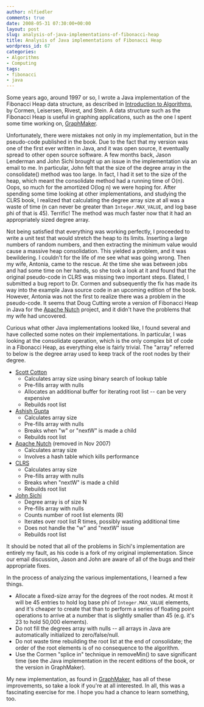 ```yaml
---
author: nlfiedler
comments: true
date: 2008-05-31 07:30:00+00:00
layout: post
slug: analysis-of-java-implementations-of-fibonacci-heap
title: Analysis of Java implementations of Fibonacci Heap
wordpress_id: 67
categories:
- Algorithms
- Computing
tags:
- fibonacci
- java
---
```


Some years ago, around 1997 or so, I wrote a Java implementation of the Fibonacci Heap data structure, as described in [Introduction to Algorithms](http://www.introductiontoalgorithms.com/), by Cormen, Leisersen, Rivest, and Stein. A data structure such as the Fibonacci Heap is useful in graphing applications, such as the one I spent some time working on, [GraphMaker](https://github.com/nlfiedler/graphmaker).

Unfortunately, there were mistakes not only in my implementation, but in the pseudo-code published in the book. Due to the fact that my version was one of the first ever written in Java, and it was open source, it eventually spread to other open source software. A few months back, Jason Lenderman and John Sichi brought up an issue in the implementation via an email to me. In particular, John felt that the size of the degree array in the consolidate() method was too large. In fact, I had it set to the size of the heap, which meant the consolidate method had a running time of O(n). Oops, so much for the amortized O(log n) we were hoping for. After spending some time looking at other implementations, and studying the CLRS book, I realized that calculating the degree array size at all was a waste of time (n can never be greater than `Integer.MAX_VALUE`, and log base phi of that is 45). Terrific! The method was much faster now that it had an appropriately sized degree array.

Not being satisfied that everything was working perfectly, I proceeded to write a unit test that would stretch the heap to its limits. Inserting a large numbers of random numbers, and then extracting the minimum value would cause a massive heap consolidation. This yielded a problem, and it was bewildering. I couldn't for the life of me see what was going wrong. Then my wife, Antonia, came to the rescue. At the time she was between jobs and had some time on her hands, so she took a look at it and found that the original pseudo-code in CLRS was missing two important steps. Elated, I submitted a bug report to Dr. Cormen and subsequently the fix has made its way into the example Java source code in an upcoming edition of the book. However, Antonia was not the first to realize there was a problem in the pseudo-code. It seems that Doug Cutting wrote a version of Fibonacci Heap in Java for the [Apache Nutch](http://nutch.apache.org/) project, and it didn't have the problems that my wife had uncovered.

Curious what other Java implementations looked like, I found several and have collected some notes on their implementations. In particular, I was looking at the consolidate operation, which is the only complex bit of code in a Fibonacci Heap, as everything else is fairly trivial. The "array" referred to below is the degree array used to keep track of the root nodes by their degree.

  * [Scott Cotton](http://www-verimag.imag.fr/%7Ecotton/)
    * Calculates array size using binary search of lookup table
    * Pre-fills array with nulls
    * Allocates an additional buffer for iterating root list -- can be very expensive
    * Rebuilds root list
  * [Ashish Gupta](http://www.cs.northwestern.edu/%7Eagupta/)
    * Calculates array size
    * Pre-fills array with nulls
    * Breaks when "w" or "nextW" is made a child
    * Rebuilds root list
  * [Apache Nutch](http://lucene.apache.org/nutch/) (removed in Nov 2007)
    * Calculates array size
    * Involves a hash table which kills performance
  * [CLRS](http://www.introductiontoalgorithms.com/)
    * Calculates array size
    * Pre-fills array with nulls
    * Breaks when "nextW" is made a child
    * Rebuilds root list
  * [John Sichi](http://www.jgrapht.org/)
    * Degree array is of size N
    * Pre-fills array with nulls
    * Counts number of root list elements (R)
    * Iterates over root list R times, possibly wasting additional time
    * Does not handle the "w" and "nextW" issue
    * Rebuilds root list

It should be noted that all of the problems in Sichi's implementation are entirely my fault, as his code is a fork of my original implementation. Since our email discussion, Jason and John are aware of all of the bugs and their appropriate fixes.

In the process of analyzing the various implementations, I learned a few things.

  * Allocate a fixed-size array for the degrees of the root nodes. At most it will be 45 entries to hold log base phi of `Integer.MAX_VALUE` elements, and it's cheaper to create that than to perform a series of floating point operations to arrive at a number that is slightly smaller than 45 (e.g. it's 23 to hold 50,000 elements).
  * Do not fill the degrees array with nulls -- all arrays in Java are automatically initialized to zero/false/null.
  * Do not waste time rebuilding the root list at the end of consolidate; the order of the root elements is of no consequence to the algorithm.
  * Use the Cormen "splice in" technique in removeMin() to save significant time (see the Java implementation in the recent editions of the book, or the version in GraphMaker).

My new implementation, as found in [GraphMaker](https://github.com/nlfiedler/graphmaker), has all of these improvements, so take a look if you're at all interested. In all, this was a fascinating exercise for me. I hope you had a chance to learn something, too.
